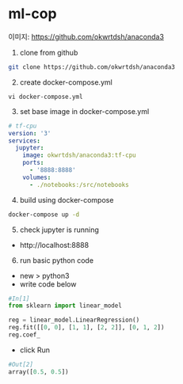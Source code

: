 # ml-cop
이미지: https://github.com/okwrtdsh/anaconda3

1. clone from github
```bash
git clone https://github.com/okwrtdsh/anaconda3
```
2. create docker-compose.yml
```
vi docker-compose.yml
```
3. set base image in docker-compose.yml
```yaml
# tf-cpu
version: '3'
services:
  jupyter:
    image: okwrtdsh/anaconda3:tf-cpu
    ports:
      - '8888:8888'
    volumes:
      - ./notebooks:/src/notebooks
```

4. build using docker-compose
```bash
docker-compose up -d
```

5. check jupyter is running
- http://localhost:8888

6. run basic python code
- new > python3
- write code below
```python
#In[1]
from sklearn import linear_model

reg = linear_model.LinearRegression()
reg.fit([[0, 0], [1, 1], [2, 2]], [0, 1, 2])
reg.coef_
```
- click Run 
```python
#Out[2]
array([0.5, 0.5])
```

